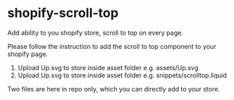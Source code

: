 # shopify-scroll-top
Add ability to you shopify store, scroll to top on every page.

Please follow the instruction to add the scroll to top component to your shopify page.

1. Upload Up.svg to store inside asset folder e.g. assets/Up.svg
2. Upload Up.svg to store inside asset folder e.g. snippets/scrolltop.liquid

Two files are here in repo only, which you can directly add to your store.
